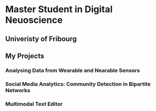 # Master Student in Digital Neuoscience
## Univeristy of Fribourg

## My Projects

### Analysing Data from Wearable and Nearable Sensors


### Social Media Analytics: Community Detection in Bipartite Networks


### Multimodal Text Editor

